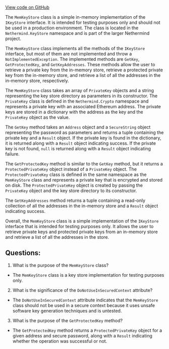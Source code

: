 [View code on GitHub](https://github.com/nethermindeth/nethermind/Nethermind.KeyStore/MemKeyStore.cs)

The `MemKeyStore` class is a simple in-memory implementation of the `IKeyStore` interface. It is intended for testing purposes only and should not be used in a production environment. The class is located in the `Nethermind.KeyStore` namespace and is part of the larger Nethermind project.

The `MemKeyStore` class implements all the methods of the `IKeyStore` interface, but most of them are not implemented and throw a `NotImplementedException`. The implemented methods are `GetKey`, `GetProtectedKey`, and `GetKeyAddresses`. These methods allow the user to retrieve a private key from the in-memory store, retrieve a protected private key from the in-memory store, and retrieve a list of all the addresses in the in-memory store, respectively.

The `MemKeyStore` class takes an array of `PrivateKey` objects and a string representing the key store directory as parameters in its constructor. The `PrivateKey` class is defined in the `Nethermind.Crypto` namespace and represents a private key with an associated Ethereum address. The private keys are stored in a dictionary with the address as the key and the `PrivateKey` object as the value.

The `GetKey` method takes an `Address` object and a `SecureString` object representing the password as parameters and returns a tuple containing the private key and a `Result` object. If the private key is found in the dictionary, it is returned along with a `Result` object indicating success. If the private key is not found, `null` is returned along with a `Result` object indicating failure.

The `GetProtectedKey` method is similar to the `GetKey` method, but it returns a `ProtectedPrivateKey` object instead of a `PrivateKey` object. The `ProtectedPrivateKey` class is defined in the same namespace as the `MemKeyStore` class and represents a private key that is encrypted and stored on disk. The `ProtectedPrivateKey` object is created by passing the `PrivateKey` object and the key store directory to its constructor.

The `GetKeyAddresses` method returns a tuple containing a read-only collection of all the addresses in the in-memory store and a `Result` object indicating success.

Overall, the `MemKeyStore` class is a simple implementation of the `IKeyStore` interface that is intended for testing purposes only. It allows the user to retrieve private keys and protected private keys from an in-memory store and retrieve a list of all the addresses in the store.
## Questions: 
 1. What is the purpose of the `MemKeyStore` class?
- The `MemKeyStore` class is a key store implementation for testing purposes only.

2. What is the significance of the `DoNotUseInSecuredContext` attribute?
- The `DoNotUseInSecuredContext` attribute indicates that the `MemKeyStore` class should not be used in a secure context because it uses unsafe software key generation techniques and is untested.

3. What is the purpose of the `GetProtectedKey` method?
- The `GetProtectedKey` method returns a `ProtectedPrivateKey` object for a given address and secure password, along with a `Result` indicating whether the operation was successful or not.